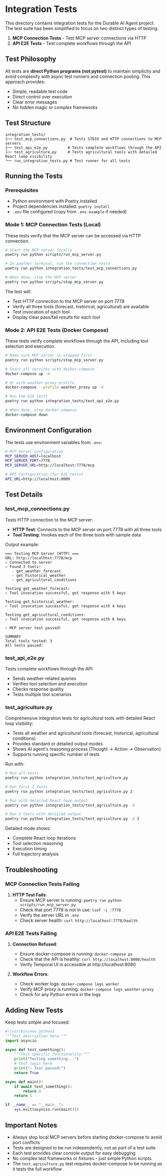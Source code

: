 # Integration Tests

This directory contains integration tests for the Durable AI Agent project. The test suite has been simplified to focus on two distinct types of testing:

1. **MCP Connection Tests** - Test MCP server connections via HTTP
2. **API E2E Tests** - Test complete workflows through the API

## Test Philosophy

All tests are **direct Python programs (not pytest)** to maintain simplicity and avoid complexity with async test runners and connection pooling. This approach provides:
- Simple, readable test code
- Direct control over execution
- Clear error messages
- No hidden magic or complex frameworks

## Test Structure

```
integration_tests/
├── test_mcp_connections.py  # Tests STDIO and HTTP connections to MCP servers
├── test_api_e2e.py         # Tests complete workflows through the API
├── test_agriculture.py     # Tests agricultural tools with detailed React loop visibility
└── run_integration_tests.py # Test runner for all tests
```

## Running the Tests

### Prerequisites

- Python environment with Poetry installed
- Project dependencies installed: `poetry install`
- `.env` file configured (copy from `.env.example` if needed)

### Mode 1: MCP Connection Tests (Local)

These tests verify that the MCP server can be accessed via HTTP connection.

```bash
# Start the MCP server locally
poetry run python scripts/run_mcp_server.py

# In another terminal, run the connection tests
poetry run python integration_tests/test_mcp_connections.py

# When done, stop the MCP server
poetry run python scripts/stop_mcp_server.py
```

The test will:
- Test HTTP connection to the MCP server on port 7778
- Verify all three tools (forecast, historical, agricultural) are available
- Test invocation of each tool
- Display clear pass/fail results for each tool

### Mode 2: API E2E Tests (Docker Compose)

These tests verify complete workflows through the API, including tool selection and execution.

```bash
# Make sure MCP server is stopped first
poetry run python scripts/stop_mcp_server.py

# Start all services with docker-compose
docker-compose up -d

# Or with weather proxy profile
docker-compose --profile weather_proxy up -d

# Run the E2E tests
poetry run python integration_tests/test_api_e2e.py

# When done, stop docker-compose
docker-compose down
```

## Environment Configuration

The tests use environment variables from `.env`:

```bash
# MCP Server Configuration
MCP_SERVER_HOST=localhost
MCP_SERVER_PORT=7778
MCP_SERVER_URL=http://localhost:7778/mcp

# API Configuration (for E2E tests)
API_URL=http://localhost:8000
```

## Test Details

### test_mcp_connections.py

Tests HTTP connection to the MCP server:
- **HTTP Test**: Connects to the MCP server on port 7778 with all three tools
- **Tool Testing**: Invokes each of the three tools with sample data

Output example:
```
=== Testing MCP Server (HTTP) ===
URL: http://localhost:7778/mcp
✓ Connected to server
✓ Found 3 tools:
   - get_weather_forecast
   - get_historical_weather
   - get_agricultural_conditions

Testing get_weather_forecast:
✓ Tool invocation successful, got response with 5 keys

Testing get_historical_weather:
✓ Tool invocation successful, got response with 4 keys

Testing get_agricultural_conditions:
✓ Tool invocation successful, got response with 6 keys

✓ MCP server test passed!

SUMMARY
Total tools tested: 3
All tests passed!
```

### test_api_e2e.py

Tests complete workflows through the API:
- Sends weather-related queries
- Verifies tool selection and execution
- Checks response quality
- Tests multiple tool scenarios

### test_agriculture.py

Comprehensive integration tests for agricultural tools with detailed React loop visibility:
- Tests all weather and agricultural tools (forecast, historical, agricultural conditions)
- Provides standard or detailed output modes
- Shows AI agent's reasoning process (Thought → Action → Observation)
- Supports running specific number of tests

Run with:
```bash
# Run all tests
poetry run python integration_tests/test_agriculture.py

# Run first 2 tests
poetry run python integration_tests/test_agriculture.py 2

# Run with detailed React loop output
poetry run python integration_tests/test_agriculture.py -d

# Run 3 tests with detailed output
poetry run python integration_tests/test_agriculture.py -d 3
```

Detailed mode shows:
- Complete React loop iterations
- Tool selection reasoning
- Execution timing
- Full trajectory analysis

## Troubleshooting

### MCP Connection Tests Failing

1. **HTTP Test Fails**:
   - Ensure MCP server is running: `poetry run python scripts/run_mcp_server.py`
   - Check that port 7778 is not in use: `lsof -i :7778`
   - Verify the server URL in `.env`
   - Check server health: `curl http://localhost:7778/health`

### API E2E Tests Failing

1. **Connection Refused**:
   - Ensure docker-compose is running: `docker-compose ps`
   - Check that the API is healthy: `curl http://localhost:8000/health`
   - Verify Temporal UI is accessible at http://localhost:8080

2. **Workflow Errors**:
   - Check worker logs: `docker-compose logs worker`
   - Verify MCP proxy is running: `docker-compose logs weather-proxy`
   - Check for any Python errors in the logs

## Adding New Tests

Keep tests simple and focused:

```python
#!/usr/bin/env python3
"""Test description here."""
import asyncio

async def test_something():
    """Test specific functionality."""
    print("Testing something...")
    # Test logic here
    print("✓ Test passed!")
    return True

async def main():
    if await test_something():
        return 0
    return 1

if __name__ == "__main__":
    sys.exit(asyncio.run(main()))
```

## Important Notes

- Always stop local MCP servers before starting docker-compose to avoid port conflicts
- Tests are designed to be run independently, not as part of a test suite
- Each test provides clear console output for easy debugging
- No complex test frameworks or fixtures - just simple Python scripts
- The `test_agriculture.py` test requires docker-compose to be running as it tests the full workflow